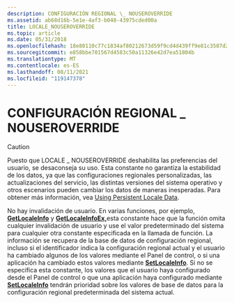 ```yaml
---
description: CONFIGURACIÓN REGIONAL \_ NOUSEROVERRIDE
ms.assetid: ab68d16b-5e1e-4af3-b048-43975cded00a
title: LOCALE_NOUSEROVERRIDE
ms.topic: article
ms.date: 05/31/2018
ms.openlocfilehash: 18e80110c77c1834af80212673d59f9cd4d439ff9e81c3587d26845d1d91b16f
ms.sourcegitcommit: e858bbe701567d4583c50a11326e42d7ea51804b
ms.translationtype: MT
ms.contentlocale: es-ES
ms.lasthandoff: 08/11/2021
ms.locfileid: "119147378"
---
```

# <a name="locale_nouseroverride"></a>CONFIGURACIÓN REGIONAL \_ NOUSEROVERRIDE

> [!Caution]  
> Puesto que LOCALE \_ NOUSEROVERRIDE deshabilita las preferencias del usuario, se desaconseja su uso. Esta constante no garantiza [](custom-locales.md)la estabilidad de los datos, ya que las configuraciones regionales personalizadas, las actualizaciones del servicio, las distintas versiones del sistema operativo y otros escenarios pueden cambiar los datos de maneras inesperadas. Para obtener más información, vea [Using Persistent Locale Data](using-persistent-locale-data.md).

 

No hay invalidación de usuario. En varias funciones, por ejemplo, [**GetLocaleInfo**](/windows/desktop/api/Winnls/nf-winnls-getlocaleinfoa) y [**GetLocaleInfoEx,**](/windows/desktop/api/Winnls/nf-winnls-getlocaleinfoex)esta constante hace que la función omita cualquier invalidación de usuario y use el valor predeterminado del sistema para cualquier otra constante especificada en la llamada de función. La información se recupera de la base de datos de configuración regional, incluso si el identificador indica la configuración regional actual y el usuario ha cambiado algunos de los valores mediante el Panel de control, o si una aplicación ha cambiado estos valores mediante [**SetLocaleInfo**](/windows/desktop/api/Winnls/nf-winnls-setlocaleinfoa). Si no se especifica esta constante, los valores que el usuario haya configurado desde el Panel de control o que una aplicación haya configurado mediante [**SetLocaleInfo**](/windows/desktop/api/Winnls/nf-winnls-setlocaleinfoa) tendrán prioridad sobre los valores de base de datos para la configuración regional predeterminada del sistema actual.

 

 



